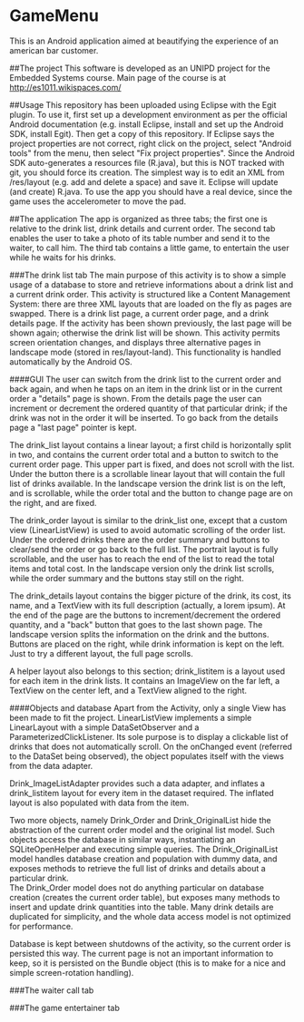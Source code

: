 # GameMenu
This is an Android application aimed at beautifying the experience of an american bar customer.

##The project
This software is developed as an UNIPD project for the Embedded Systems course. Main page of the course is at http://es1011.wikispaces.com/

##Usage
This repository has been uploaded using Eclipse with the Egit plugin.
To use it, first set up a development environment as per the official Android documentation (e.g. install Eclipse, install and set up the Android SDK, install Egit).
Then get a copy of this repository. If Eclipse says the project properties are not correct, right click on the project, select "Android tools" from the menu, then select "Fix project properties".
Since the Android SDK auto-generates a resources file (R.java), but this is NOT tracked with git, you should force its creation. The simplest way is to edit an XML from /res/layout (e.g. add and delete a space) and save it. Eclipse will update (and create) R.java.
To use the app you should have a real device, since the game uses the accelerometer to move the pad.

##The application
The app is organized as three tabs; the first one is relative to the drink list, drink details and current order. The second tab enables the user to take a photo of its table number and send it to the waiter, to call him. The third tab contains a little game, to entertain the user while he waits for his drinks.

###The drink list tab
The main purpose of this activity is to show a simple usage of a database to store and retrieve informations about a drink list and a current drink order.
This activity is structured like a Content Management System: there are three XML layouts that are loaded on the fly as pages are swapped.
There is a drink list page, a current order page, and a drink details page.
If the activity has been shown previously, the last page will be shown again; otherwise the drink list will be shown.
This activity permits screen orientation changes, and displays three alternative pages in landscape mode (stored in res/layout-land). This functionality is handled automatically by the Android OS.

####GUI
The user can switch from the drink list to the current order and back again, and when he taps on an item in the drink list or in the current order a "details" page is shown.
From the details page the user can increment or decrement the ordered quantity of that particular drink; if the drink was not in the order it will be inserted.
To go back from the details page a "last page" pointer is kept.

The drink_list layout contains a linear layout; a first child is horizontally split in two, and contains the current order total and a button to switch to the current order page. This upper part is fixed, and does not scroll with the list.
Under the button there is a scrollable linear layout that will contain the full list of drinks available.
In the landscape version the drink list is on the left, and is scrollable, while the order total and the button to change page are on the right, and are fixed.

The drink_order layout is similar to the drink_list one, except that a custom view (LinearListView) is used to avoid automatic scrolling of the order list. Under the ordered drinks there are the order summary and buttons to clear/send the order or go back to the full list.
The portrait layout is fully scrollable, and the user has to reach the end of the list to read the total items and total cost.
In the landscape version only the drink list scrolls, while the order summary and the buttons stay still on the right.

The drink_details layout contains the bigger picture of the drink, its cost, its name, and a TextView with its full description (actually, a lorem ipsum). At the end of the page are the buttons to increment/decrement the ordered quantity, and a "back" button that goes to the last shown page.
The landscape version splits the information on the drink and the buttons. Buttons are placed on the right, while drink information is kept on the left. Just to try a different layout, the full page scrolls.
  
A helper layout also belongs to this section; drink_listitem is a layout used for each item in the drink lists. It contains an ImageView on the far left, a TextView on the center left, and a TextView aligned to the right.

####Objects and database
Apart from the Activity, only a single View has been made to fit the project. LinearListView implements a simple LinearLayout with a simple DataSetObserver and a ParameterizedClickListener. Its sole purpose is to display a clickable list of drinks that does not automatically scroll.
On the onChanged event (referred to the DataSet being observed), the object populates itself with the views from the data adapter.

Drink_ImageListAdapter provides such a data adapter, and inflates a drink_listitem layout for every item in the dataset required. The inflated layout is also populated with data from the item.

Two more objects, namely Drink_Order and Drink_OriginalList hide the abstraction of the current order model and the original list model. Such objects access the database in similar ways, instantiating an SQLiteOpenHelper and executing simple queries.
The Drink_OriginalList model handles database creation and population with dummy data, and exposes methods to retrieve the full list of drinks and details about a particular drink.   
The Drink_Order model does not do anything particular on database creation (creates the current order table), but exposes many methods to insert and update drink quantities into the table. Many drink details are duplicated for simplicity, and the whole data access model is not optimized for performance.

Database is kept between shutdowns of the activity, so the current order is persisted this way. The current page is not an important information to keep, so it is persisted on the Bundle object (this is to make for a nice and simple screen-rotation handling).

###The waiter call tab


###The game entertainer tab